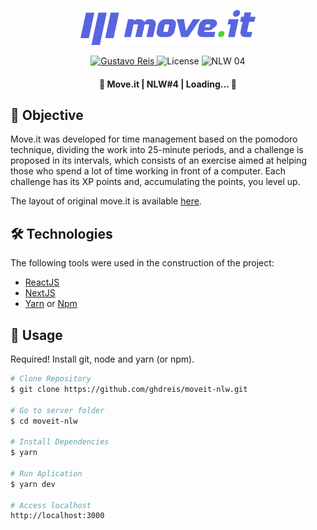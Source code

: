<p align="center">
   <img src="https://raw.githubusercontent.com/ghdreis/moveit-nlw/main/public/logo-full.svg" alt="MoveIt" width="280"/>
</p>

<p align="center">
   <a href="https://www.linkedin.com/in/gustavo-reis-496b4a12a/">
      <img src="https://img.shields.io/badge/-Gustavo Reis-4e5acf?style=flat&logo=Linkedin&logoColor=white" alt="Gustavo Reis" />
   </a>
  <img src="https://img.shields.io/badge/license-MIT-4e5acf" alt="License" />
  <img src="https://img.shields.io/badge/NLW-04-4e5acf" alt="NLW 04" />
</p>

<h4 align="center"> 
	🚧 Move.it | NLW#4 | Loading...  🚧
</h4>

<h2 id="objective" > 🎯 Objective </h2>

Move.it was developed for time management based on the pomodoro technique, dividing the work into 25-minute periods, and a challenge is proposed in its intervals, which consists of an exercise aimed at helping those who spend a lot of time working in front of a computer. Each challenge has its XP points and, accumulating the points, you level up.

The layout of original move.it is available <a href="https://www.figma.com/file/wXWU7KGGF0Vw2QzFKwbJ2K/Move.it-2.0-(Copy)?node-id=160%3A2761">here</a>.

<h2 id="technologies"> 🛠 Technologies </h2>

The following tools were used in the construction of the project:

- [ReactJS](https://reactjs.org)
- [NextJS](https://nextjs.org)
- [Yarn](https://yarnpkg.com) or [Npm](https://www.npmjs.com)

<h2 id="usage" > 👷 Usage </h2>

Required! Install git, node and yarn (or npm).

```bash
# Clone Repository
$ git clone https://github.com/ghdreis/moveit-nlw.git

# Go to server folder
$ cd moveit-nlw

# Install Dependencies
$ yarn

# Run Aplication
$ yarn dev

# Access localhost
http://localhost:3000
```
